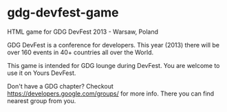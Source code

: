 gdg-devfest-game
================

HTML game for GDG DevFest 2013 - Warsaw, Poland


GDG DevFest is a conference for developers. This year (2013) there will be over 160 events in 40+ countries all over the World. 

This game is intended for GDG lounge during DevFest.
You are welcome to use it on Yours DevFest. 

Don't have a GDG chapter? Checkout https://developers.google.com/groups/ for more info. There you can find nearest group from you.
